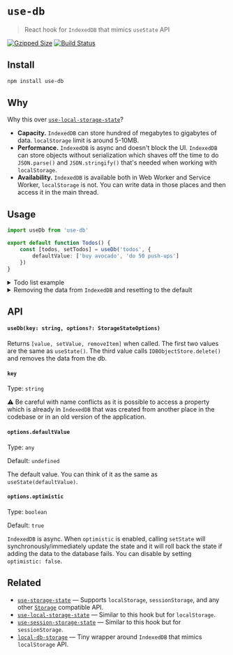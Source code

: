 # `use-db`

> React hook for `IndexedDB` that mimics `useState` API

[![Gzipped Size](https://img.shields.io/bundlephobia/minzip/use-db)](https://bundlephobia.com/result?p=use-db)
[![Build Status](https://img.shields.io/github/actions/workflow/status/astoilkov/use-db/main.yml?branch=main)](https://github.com/astoilkov/use-db/actions/workflows/main.yml)

## Install

```bash
npm install use-db
```

## Why

Why this over [`use-local-storage-state`](https://github.com/astoilkov/use-local-storage-state)?
- **Capacity.** `IndexedDB` can store hundred of megabytes to gigabytes of data. `localStorage` limit is around 5-10MB.
- **Performance.** `IndexedDB` is async and doesn't block the UI. `IndexedDB` can store objects without serialization which shaves off the time to do `JSON.parse()` and `JSON.stringify()` that's needed when working with `localStorage`.
- **Availability.** `IndexedDB` is available both in Web Worker and Service Worker, `localStorage` is not. You can write data in those places and then access it in the main thread.

## Usage

```ts
import useDb from 'use-db'

export default function Todos() {
    const [todos, setTodos] = useDb('todos', {
        defaultValue: ['buy avocado', 'do 50 push-ups']
    })
}
```

<details>
<summary>Todo list example</summary>
<p></p>

```tsx
import React, { useState } from 'react'
import useDb from 'use-db'

export default function Todos() {
    const [todos, setTodos] = useDb('todos', {
        defaultValue: ['buy avocado']
    })
    const [query, setQuery] = useState('')

    function onClick() {
        setQuery('')
        setTodos([...todos, query])
    }

    return (
        <>
            <input value={query} onChange={e => setQuery(e.target.value)} />
            <button onClick={onClick}>Create</button>
            {todos.map(todo => (
                <div>{todo}</div>
            ))}
        </>
    )
}

```

</details>

<details>
<summary id="remove-item">Removing the data from <code>IndexedDB</code> and resetting to the default</summary>
<p></p>

The `removeItem()` method will reset the value to its default and will remove the data from the `IndexedDB`. It returns to the same state as when the hook was initially created.

```tsx
import useDb from 'use-db'

export default function Todos() {
    const [todos, setTodos, removeItem] = useDb('todos', {
        defaultValue: ['buy avocado']
    })

    function onClick() {
        removeItem()
    }
}
```

</details>

## API

#### `useDb(key: string, options?: StorageStateOptions)`

Returns `[value, setValue, removeItem]` when called. The first two values are the same as `useState()`. The third value calls `IDBObjectStore.delete()` and removes the data from the db.

#### `key`

Type: `string`

⚠️ Be careful with name conflicts as it is possible to access a property which is already in `IndexedDB` that was created from another place in the codebase or in an old version of the application.

#### `options.defaultValue`

Type: `any`

Default: `undefined`

The default value. You can think of it as the same as `useState(defaultValue)`.

#### `options.optimistic`

Type: `boolean`

Default: `true`

`IndexedDB` is async. When `optimistic` is enabled, calling `setState` will synchronously/immediately update the state and it will roll back the state if adding the data to the database fails. You can disable by setting `optimistic: false`.

## Related

- [`use-storage-state`](https://github.com/astoilkov/use-storage-state) — Supports `localStorage`, `sessionStorage`, and any other [`Storage`](https://developer.mozilla.org/en-US/docs/Web/API/Storage) compatible API.
- [`use-local-storage-state`](https://github.com/astoilkov/use-local-storage-state) — Similar to this hook but for `localStorage`.
- [`use-session-storage-state`](https://github.com/astoilkov/use-session-storage-state) — Similar to this hook but for `sessionStorage`.
- [`local-db-storage`](https://github.com/astoilkov/local-db-storage) — Tiny wrapper around `IndexedDB` that mimics `localStorage` API.

